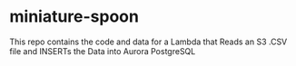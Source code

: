# miniature-spoon
This repo contains the code and data for a Lambda that Reads an S3 .CSV file and INSERTs the Data into Aurora PostgreSQL
